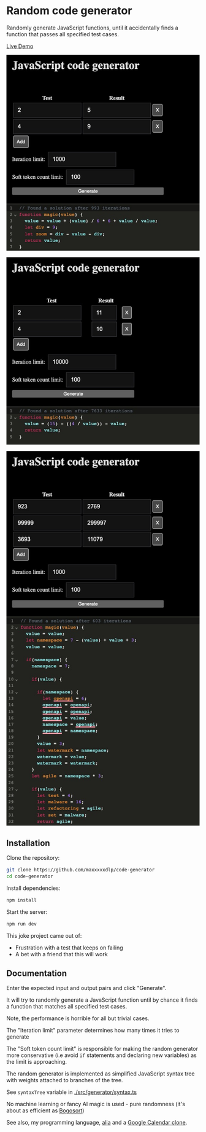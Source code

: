# Random code generator

Randomly generate JavaScript functions, until it accidentally finds a function
that passes all specified test cases.

[Live Demo](https://maxxxxxdlp.github.io/code-generator/)

![Found a solution after 993 iterations](docs/img/1.jpg)

![Found a solution after 7633 iterations](docs/img/2.jpg)

![Found a solution after 603 iterations](docs/img/3.jpg)

## Installation

Clone the repository:

```sh
git clone https://github.com/maxxxxxdlp/code-generator
cd code-generator
```

Install dependencies:

```sh
npm install
```

Start the server:

```sh
npm run dev
```

This joke project came out of:

- Frustration with a test that keeps on failing
- A bet with a friend that this will work

## Documentation

Enter the expected input and output pairs and click "Generate".

It will try to randomly generate a JavaScript function until by chance it finds
a function that matches all specified test cases.

Note, the performance is horrible for all but trivial cases.

The "Iteration limit" parameter determines how many times it tries to generate

The "Soft token count limit" is responsible for making the random generator more
conservative (i.e avoid `if` statements and declaring new variables) as the
limit is approaching.

The random generator is implemented as simplified JavaScript syntax tree with
weights attached to branches of the tree.

See `syntaxTree` variable in [./src/generator/syntax.ts](./src/generator/syntax.ts)

No machine learning or fancy AI magic is used - pure randomness (it's about as efficient as [Bogosort](https://en.wikipedia.org/wiki/Bogosort))

See also, my programming language, [alia](https://github.com/maxxxxxdlp/alia) and a [Google Calendar clone](https://github.com/maxxxxxdlp/project-ephemeris).